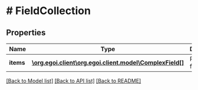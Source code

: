 # # FieldCollection

## Properties

Name | Type | Description | Notes
------------ | ------------- | ------------- | -------------
**items** | [**\org.egoi.client\org.egoi.client.model\ComplexField[]**](ComplexField.md) | Returned fields | [optional] 

[[Back to Model list]](../../README.md#documentation-for-models) [[Back to API list]](../../README.md#documentation-for-api-endpoints) [[Back to README]](../../README.md)


